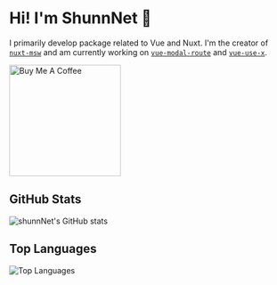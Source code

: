 # Hi! I'm ShunnNet 🫣
I primarily develop package related to Vue and Nuxt. I'm the creator of [`nuxt-msw`](https://github.com/shunnNet/nuxt-msw) and am currently working on [`vue-modal-route`](https://github.com/shunnNet/vue-modal-route) and [`vue-use-x`](https://github.com/shunnNet/vue-use-x).

<a href="https://buymeacoffee.com/shunnnet" target="_blank" rel="noopener noreferrer">
  <img width="200" src="https://cdn.buymeacoffee.com/buttons/v2/default-green.png" alt="Buy Me A Coffee" />
</a>

## GitHub Stats
![shunnNet's GitHub stats](https://github-readme-stats.vercel.app/api?username=shunnNet&show_icons=true&theme=city_lights&rank_icon=github)

## Top Languages
![Top Languages](https://github-readme-stats.vercel.app/api/top-langs/?username=shunnNet&layout=compact&theme=city_lights)
